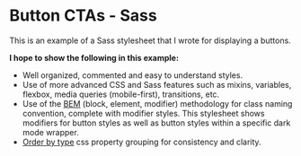 # Button CTAs - Sass

This is an example of a Sass stylesheet that I wrote for displaying a buttons.

**I hope to show the following in this example:**

- Well organized, commented and easy to understand styles.
- Use of more advanced CSS and Sass features such as mixins, variables, flexbox, media queries (mobile-first), transitions, etc.
- Use of the [BEM](https://css-tricks.com/bem-101/) (block, element, modifier) methodology for class naming convention, complete with modifier styles. This stylesheet shows modifiers for button styles as well as button styles within a specific dark mode wrapper.
- [Order by type](https://css-tricks.com/poll-results-how-do-you-order-your-css-properties/) css property grouping for consistency and clarity.
